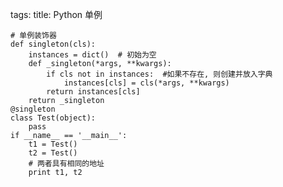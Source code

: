 tags: 
title: Python 单例

    # 单例装饰器
    def singleton(cls):
        instances = dict()  # 初始为空
        def _singleton(*args, **kwargs):
            if cls not in instances:  #如果不存在, 则创建并放入字典
                instances[cls] = cls(*args, **kwargs)
            return instances[cls]
        return _singleton
    @singleton
    class Test(object):
        pass
    if __name__ == '__main__':
        t1 = Test()
        t2 = Test()
        # 两者具有相同的地址
        print t1, t2